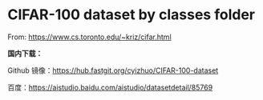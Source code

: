 # CIFAR-100 dataset by classes folder
From: https://www.cs.toronto.edu/~kriz/cifar.html

**国内下载：**

Github 镜像：https://hub.fastgit.org/cyizhuo/CIFAR-100-dataset

百度：https://aistudio.baidu.com/aistudio/datasetdetail/85769
